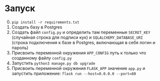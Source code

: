 # Запуск #

0. `pip install -r requirements.txt`
1. Создать базу в Postgres
2. Создать файл `config.py` и определить там переменные `SECRET_KEY` (случайная строка для подписи кук) и `SQLALCHEMY_DATABASE_URI` (строка подключения к базе в Postgres, включающая в себя логин и пароль)
3. Присвоить переменной окружения `APP_CONFIG` путь к только что созданному файлу `config.py`
4. Запустить `python3 manage.py db upgrade`
5. Присвоить переменной окружения `FLASK_APP` значение `app.py` и запустить приложение: `flask run --host=0.0.0.0 --port=80`
